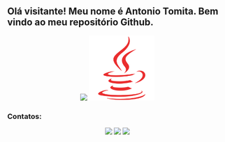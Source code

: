 ## Olá visitante! Meu nome é Antonio Tomita. Bem vindo ao meu repositório Github.

<div align="center">
  <img height="150" src="https://github-readme-stats.vercel.app/api?username=tomitasan&theme=solarized-dark&include_all_commits=true&count_private=true">
  <img height="150" width="150" src="https://raw.githubusercontent.com/devicons/devicon/master/icons/java/java-plain.svg">
</div>

### Contatos:
<div align="center">
  <a href="https://www.instagram.com/o_tomita_san/" target="_blank"><img src="https://img.shields.io/badge/-Instagram-%23E4405F?style=for-the-badge&logo=instagram&logoColor=white" target="_blank"></a>
  <a href = "mailto:antonio.tomita@gmail.com"><img src="https://img.shields.io/badge/-Gmail-%2833533?style=for-the-badge&logo=gmail&logoColor=white" target="_blank"></a>
  <a href="https://www.linkedin.com/in/antonio-soares-tomita-927a0447/" target="_blank"><img src="https://img.shields.io/badge/-LinkedIn-%230077B5?style=for-the-badge&logo=linkedin&logoColor=white" target="_blank"></a>  
</div>
